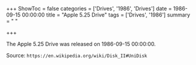 +++
ShowToc = false
categories = ['Drives', '1986', 'Drives']
date = 1986-09-15 00:00:00
title = "Apple 5.25 Drive"
tags = ['Drives', '1986']
summary = " "

+++

The Apple 5.25 Drive was released on 1986-09-15 00:00:00.

Source: `https://en.wikipedia.org/wiki/Disk_II#UniDisk`
